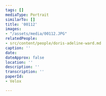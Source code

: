 ```yaml
---
tags: []
mediaType: Portrait
similarTo: []
title: '00112'
images:
- "/assets/media/00112.JPG"
relatedPeople:
- src/content/people/doris-adeline-ward.md
caption: ''
date: 
dateApprox: false
location: ''
description: ''
transcription: ''
paperId:
- Velox

---
```

